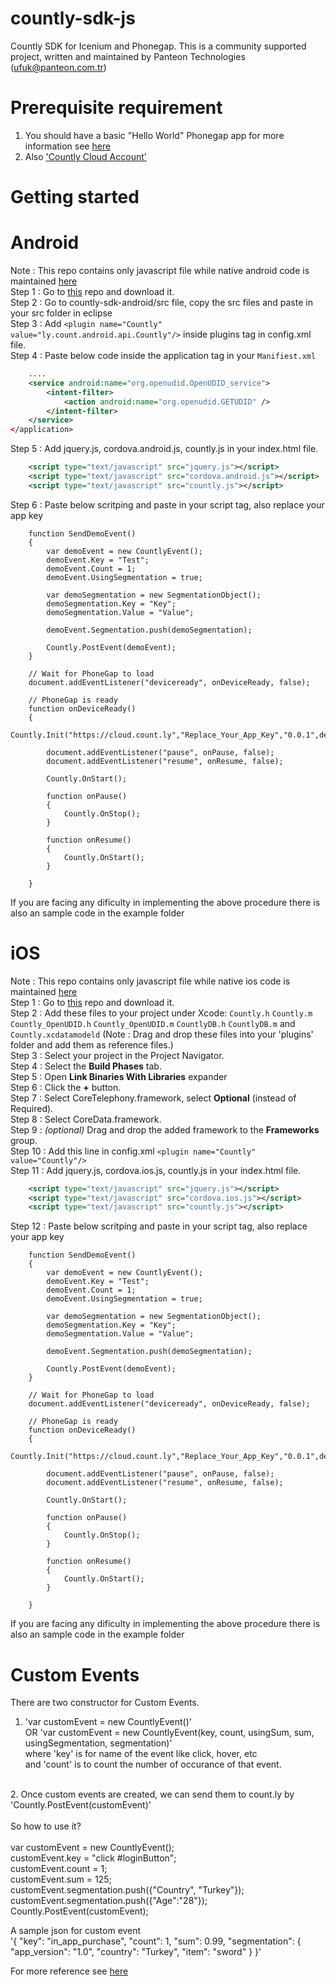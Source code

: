 countly-sdk-js
==============

Countly SDK for Icenium and Phonegap. This is a community supported project, 
written and maintained by Panteon Technologies (ufuk@panteon.com.tr)

Prerequisite requirement
==============
1) You should have a basic "Hello World" Phonegap app for more information see <a href="http://docs.phonegap.com/en/edge/guide_platforms_index.md.html"> here </a> <br>
2) Also <a href="https://count.ly/">'Countly Cloud Account' </a>

Getting started 
==============

Android 
==============
Note : This repo contains only javascript file while native android code is maintained <a href="https://github.com/Countly/countly-sdk-android">here</a> <br/>
Step 1 : Go to <a href="https://github.com/Countly/countly-sdk-android">this</a> repo and download it.<br/>
Step 2 : Go to countly-sdk-android/src file, copy the src files and paste in your src folder in eclipse <br/>
Step 3 : Add ```<plugin name="Countly" value="ly.count.android.api.Countly"/>``` inside plugins tag in config.xml file.<br/>
Step 4 : Paste below code inside the application tag in your `Manifiest.xml` <br/>

```xml
	....
	<service android:name="org.openudid.OpenUDID_service"> 
		<intent-filter>
	       	<action android:name="org.openudid.GETUDID" />
	    </intent-filter>
	</service>
</application>
```

Step 5 : Add jquery.js, cordova.android.js, countly.js in your index.html file. <br/>

```xml
	<script type="text/javascript" src="jquery.js"></script>
	<script type="text/javascript" src="cordova.android.js"></script>
    <script type="text/javascript" src="countly.js"></script>
```

Step 6 : Paste below scritping and paste in your script tag, also replace your app key <br/>


        function SendDemoEvent()
        {
            var demoEvent = new CountlyEvent();
            demoEvent.Key = "Test";
            demoEvent.Count = 1;
            demoEvent.UsingSegmentation = true;
        
            var demoSegmentation = new SegmentationObject();
            demoSegmentation.Key = "Key";
            demoSegmentation.Value = "Value";
        
            demoEvent.Segmentation.push(demoSegmentation);
            
            Countly.PostEvent(demoEvent);
        }
        
        // Wait for PhoneGap to load
        document.addEventListener("deviceready", onDeviceReady, false);
        
        // PhoneGap is ready
        function onDeviceReady() 
        {
            Countly.Init("https://cloud.count.ly","Replace_Your_App_Key","0.0.1",device.uuid);
            
            document.addEventListener("pause", onPause, false);
            document.addEventListener("resume", onResume, false);
            
            Countly.OnStart();
            
            function onPause() 
            {
                Countly.OnStop();
            }
            
            function onResume() 
            {
                Countly.OnStart();
            }
            
        }
If you are facing any dificulty in implementing the above procedure there is also an sample code in the example folder <br/>

iOS
==============
Note : This repo contains only javascript file while native ios code is maintained <a href="https://github.com/Countly/countly-sdk-ios">here</a> 
<br/>
Step 1 : Go to <a href="https://github.com/Countly/countly-sdk-ios">this</a> repo and download it.<br/>
Step 2 : Add these files to your project under Xcode: `Countly.h` `Countly.m` `Countly_OpenUDID.h` `Countly_OpenUDID.m` `CountlyDB.h` `CountlyDB.m` and `Countly.xcdatamodeld` (Note : Drag and drop these files into your 'plugins' folder and add them as reference files.) <br/>
Step 3 : Select your project in the Project Navigator.<br/>
Step 4 : Select the **Build Phases** tab. <br/>
Step 5 : Open **Link Binaries With Libraries** expander <br/>
Step 6 : Click the **+** button. <br/>
Step 7 : Select CoreTelephony.framework, select **Optional** (instead of Required). <br/>
Step 8 : Select CoreData.framework. <br/>
Step 9 : *(optional)* Drag and drop the added framework to the **Frameworks** group. <br/>
Step 10 : Add this line in config.xml `<plugin name="Countly" value="Countly"/>` <br/>
Step 11 : Add jquery.js, cordova.ios.js, countly.js in your index.html file. <br/>

```xml
    <script type="text/javascript" src="jquery.js"></script>
    <script type="text/javascript" src="cordova.ios.js"></script>
    <script type="text/javascript" src="countly.js"></script>
```

Step 12 : Paste below scritping and paste in your script tag, also replace your app key <br/>


        function SendDemoEvent()
        {
            var demoEvent = new CountlyEvent();
            demoEvent.Key = "Test";
            demoEvent.Count = 1;
            demoEvent.UsingSegmentation = true;
        
            var demoSegmentation = new SegmentationObject();
            demoSegmentation.Key = "Key";
            demoSegmentation.Value = "Value";
        
            demoEvent.Segmentation.push(demoSegmentation);
            
            Countly.PostEvent(demoEvent);
        }
        
        // Wait for PhoneGap to load
        document.addEventListener("deviceready", onDeviceReady, false);
        
        // PhoneGap is ready
        function onDeviceReady() 
        {
            Countly.Init("https://cloud.count.ly","Replace_Your_App_Key","0.0.1",device.uuid);
            
            document.addEventListener("pause", onPause, false);
            document.addEventListener("resume", onResume, false);
            
            Countly.OnStart();
            
            function onPause() 
            {
                Countly.OnStop();
            }
            
            function onResume() 
            {
                Countly.OnStart();
            }
            
        }
If you are facing any dificulty in implementing the above procedure there is also an sample code in the example folder <br/>

Custom Events
==============
There are two constructor for Custom Events. <br/>
1. 'var customEvent = new CountlyEvent()'<br/>
OR 'var customEvent = new CountlyEvent(key, count, usingSum, sum, usingSegmentation, segmentation)'<br/>
where 'key' is for name of the event like click, hover, etc<br/>
and 'count' is to count the number of occurance of that event.<br/>
<br/>
2. Once custom events are created, we can send them to count.ly by<br/>
'Countly.PostEvent(customEvent)'<br/>
<br/>
So how to use it?<br/>
<br/>
    var customEvent = new CountlyEvent();<br/>
    customEvent.key = "click #loginButton";<br/>
    customEvent.count = 1;<br/>
    customEvent.sum = 125;<br/>
    customEvent.segmentation.push({"Country", "Turkey"});<br/>
    customEvent.segmentation.push({"Age":"28"});<br/>
    Countly.PostEvent(customEvent);<br/>

A sample json for custom event <br/>
'{
    "key": "in_app_purchase",
    "count": 1,
    "sum": 0.99,
    "segmentation": {
        "app_version": "1.0",
        "country": "Turkey",
        "item": "sword"
    }
}'

For more reference see <a href="https://count.ly/resources/reference/custom-events">here</a> 